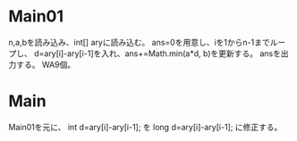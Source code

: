 # Main01
n,a,bを読み込み、int[] aryに読み込む。
ans=0を用意し、iを1からn-1までループし、
d=ary[i]-ary[i-1]を入れ、ans+=Math.min(a*d, b)を更新する。
ansを出力する。
WA9個。

# Main
Main01を元に、
int d=ary[i]-ary[i-1];
を
long d=ary[i]-ary[i-1];
に修正する。

